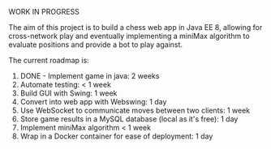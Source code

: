 WORK IN PROGRESS

The aim of this project is to build a chess web app in Java EE 8, allowing for cross-network play and eventually implementing a miniMax algorithm to evaluate positions and provide a bot to play against.

The current roadmap is:

1) DONE - Implement game in java: 2 weeks
2) Automate testing: < 1 week
3) Build GUI with Swing: 1 week
4) Convert into web app with Webswing: 1 day
5) Use WebSocket to communicate moves between two clients: 1 week
6) Store game results in a MySQL database (local as it's free): 1 day
7) Implement miniMax algorithm < 1 week
8) Wrap in a Docker container for ease of deployment: 1 day